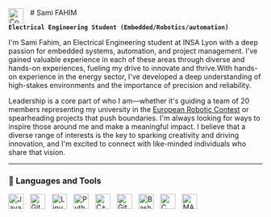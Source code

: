 <img align="left" alt="Computer Science" width="30px" style="padding-right:10px;" src="[https://github.com/user-attachments/assets/33390b88-dfd6-4e82-a16d-4d6a88507fc6]"/> 
# Sami FAHIM

**`Electrical Engineering Student (Embedded/Robotics/automation)`**

I'm Sami Fahim, an Electrical Engineering student at INSA Lyon with a deep passion for embedded systems, automation, and project management. I've gained valuable experience in each of these areas through diverse and hands-on experiences, fueling my drive to innovate and thrive.With hands-on experience in the energy sector, I've developed a deep understanding of high-stakes environments and the importance of precision and reliability.

Leadership is a core part of who I am—whether it's guiding a team of 20 members representing my university in the [European Robotic Contest](https://www.eurobot.org/) or spearheading projects that push boundaries. I'm always looking for ways to inspire those around me and make a meaningful impact. I believe that a diverse range of interests is the key to sparking creativity and driving innovation, and I'm excited to connect with like-minded individuals who share that vision.

---

### 🧰 Languages and Tools

<img align="left" alt="Java" width="30px" style="padding-right:10px;" src="https://cdn.jsdelivr.net/gh/devicons/devicon/icons/java/java-original.svg"/>
<img align="left" alt="Git" width="30px" style="padding-right:10px;" src="https://cdn.jsdelivr.net/gh/devicons/devicon/icons/git/git-original.svg" />
<img align="left" alt="Linux" width="30px" style="padding-right:10px;" src="https://cdn.jsdelivr.net/gh/devicons/devicon/icons/linux/linux-original.svg" />
<img align="left" alt="Python" width="30px" style="padding-right:10px;" src="https://cdn.jsdelivr.net/gh/devicons/devicon/icons/python/python-plain.svg" />
<img align="left" alt="C++" width="30px" style="padding-right:10px;" src="https://cdn.jsdelivr.net/gh/devicons/devicon/icons/cplusplus/cplusplus-line.svg" />
<img align="left" alt="GitHub" width="30px" style="padding-right:10px;" src="https://cdn.jsdelivr.net/gh/devicons/devicon/icons/github/github-original.svg" />
<img align="left" alt="Bash" width="30px" style="padding-right:10px;" src="https://cdn.jsdelivr.net/gh/devicons/devicon/icons/bash/bash-original.svg" />
<img align="left" alt="C" width="30px" style="padding-right:10px;" src="https://cdn.jsdelivr.net/gh/devicons/devicon/icons/c/c-original.svg" />
<img align="left" alt="MATLAB" width="30px" style="padding-right:10px;" src="https://cdn.jsdelivr.net/gh/devicons/devicon/icons/matlab/matlab-original.svg" />


<br />

#
